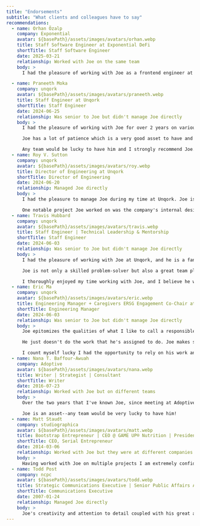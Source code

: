 ```yaml
---
title: "Endorsements"
subtitle: "What clients and colleagues have to say"
recommendations:
  - name: Orhan Özalp
    company: Exponential
    avatar: ${basePath}/assets/images/avatars/orhan.webp
    title: Staff Software Engineer at Exponential DeFi
    shortTitle: Staff Software Engineer
    date: 2025-03-21
    relationship: Worked with Joe on the same team
    body: >
      I had the pleasure of working with Joe as a frontend engineer at Exponential, while I worked on the backend. He took ownership of the entire frontend and even rewrote a version of a frontend I had built—making it significantly better. His attention to detail and ability to improve existing systems stood out. Beyond that, he’s great to work with, always collaborative and open to ideas. Any team would be lucky to have him!

  - name: Praneeth Moka
    company: unqork
    avatar: ${basePath}/assets/images/avatars/praneeth.webp
    title: Staff Engineer at Unqork
    shortTitle: Staff Engineer
    date: 2024-06-25
    relationship: Was senior to Joe but didn't manage Joe directly
    body: >
      I had the pleasure of working with Joe for over 2 years on various projects. Joe is one of the nicest and hardworking individuals I have ever met. Joe has a very good eye for catching things that can be simplified which often helped our team immensely. 

      Joe has a lot of patience which is a very good asset to have and it was evident in the way he was able to successfully handle long running tasks while also maintaining excellent communication with the team on the progress of the task. He’s always available to help his teammates when they are in need.

      Any team would be lucky to have him and I strongly recommend Joe.
  - name: Roy V. Sutton
    company: unqork
    avatar: ${basePath}/assets/images/avatars/roy.webp
    title: Director of Engineering at Unqork
    shortTitle: Director of Engineering
    date: 2024-06-20
    relationship: Managed Joe directly
    body: >
      I had the pleasure to manage Joe during my time at Unqork. Joe is someone I consider to be a craftsman. His approach when working with code is to leave the code better than he found it. He has a passion for user interface and for making things right for the users and developers. 

      One notable project Joe worked on was the company's internal design system. As part of his work, Joe assisted teams throughout the platform with getting the most from the system and helping them leverage the components to reduce code and styling. This work greatly improved readability, maintainability and consistency. In addition, Joe is a person I enjoyed working with.
  - name: Travis Hubbard
    company: unqork
    avatar: ${basePath}/assets/images/avatars/travis.webp
    title: Staff Engineer | Technical Leadership & Mentorship
    shortTitle: Staff Engineer
    date: 2024-06-03
    relationship: Was senior to Joe but didn't manage Joe directly
    body: >
      I had the pleasure of working with Joe at Unqork, and he is a fantastic engineer with a remarkable eye for UI/UX and accessibility. Joe excels at asking insightful questions and raising important considerations, helping teams break down work and fully understand requirements. His deeply analytical mindset enables him to solve business challenges in a holistic and effective manner.

      Joe is not only a skilled problem-solver but also a great team player. He actively supports his teammates, always being one of the first to jump on calls to answer questions or provide a second pair of eyes. His commitment to driving code quality is evident through his thorough PR comments and willingness to pair with other developers.

      I thoroughly enjoyed my time working with Joe, and I believe he would be a brilliant addition to any team.
  - name: Eric Ma
    company: unqork
    avatar: ${basePath}/assets/images/avatars/eric.webp
    title: Engineering Manager + Caregivers ERSG Engagement Co-Chair at Unqork
    shortTitle: Engineering Manager
    date: 2024-06-03
    relationship: Was senior to Joe but didn't manage Joe directly
    body: >
      Joe epitomizes the qualities of what I like to call a responsible engineer. It's one thing to be good at writing code (which Joe is) and it's another to go the extra mile.

      He just doesn't do the work that he's assigned to do. Joe makes sure to understand the why. This is how you get output from an engineering team that is high quality, that catches edge cases, and that truly solves the problems presenting your users, by having an engineer like Joe asking the right questions and leading by example.

      I count myself lucky I had the opportunity to rely on his work and envy whoever gets to work with him in his career.
  - name: Nana T. Baffour-Awuah
    company: Adoptive
    avatar: ${basePath}/assets/images/avatars/nana.webp
    title: Writer | Strategist | Consultant
    shortTitle: Writer
    date: 2016-07-23
    relationship: Worked with Joe but on different teams
    body: >
      Over the two years that I've known Joe, since meeting at Adoptive, I've had the opportunity to work with and get to know one of the most hardworking, creative, resolute and generous people I've met in my career thus far. Joe's work ethic is impeccable, and he is a genuinely generous person who gives of himself to both his work and his team. 

      Joe is an asset--any team would be very lucky to have him!
  - name: Matt Staudt
    company: studiographica
    avatar: ${basePath}/assets/images/avatars/matt.webp
    title: Bootstrap Entrepreneur | CEO @ GAME UP® Nutrition | President STAUDT agency
    shortTitle: CEO, Serial Entrepreneur
    date: 2014-03-06
    relationship: Worked with Joe but they were at different companies
    body: >
      Having worked with Joe on multiple projects I am extremely confident in his abilities and work ethic which both exceed what I am accustomed to. Joe is my first call when I have a technical question and he has never ceased to amaze me with his insight and can-do attitude. He is extremely knowledgable and is a problem solver. Joe is a rare find, a pleasure to work with and as a result of his expertise and professionalism is an extremely valuable addition to any team.
  - name: Todd Post
    company: ncpc
    avatar: ${basePath}/assets/images/avatars/todd.webp
    title: Strategic Communications Executive | Senior Public Affairs Advisor
    shortTitle: Communications Executive
    date: 2007-01-24
    relationship: Managed Joe directly
    body: >
      Joe's creativity and attention to detail coupled with his great attitude and sense of humor made him a valuable asset to the department, especially when it came to graphic design, web page management, and other technical skills.
---
```

